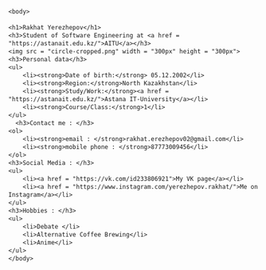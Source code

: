 
<html>
	<head>
	<meta charset = "UTF-8">
	<title>Personal page</title>
	</head>
	    
	<body>
	
	<h1>Rakhat Yerezhepov</h1>
	<h3>Student of Software Engineering at <a href = "https://astanait.edu.kz/">AITU</a></h3>
	<img src = "circle-cropped.png" width = "300px" height = "300px">
	<h3>Personal data</h3>
	<ul>
		<li><strong>Date of birth:</strong> 05.12.2002</li>
		<li><strong>Region:</strong>North Kazakhstan</li>
		<li><strong>Study/Work:</strong><a href = "https://astanait.edu.kz/">Astana IT-University</a></li>
		<li><strong>Course/Class:</strong>1</li>
	</ul>
	  <h3>Contact me : </h3>
	<ol>
		<li><strong>email : </strong>rakhat.erezhepov02@gmail.com</li>
		<li><strong>mobile phone : </strong>87773009456</li>
	</ol>
	<h3>Social Media : </h3>
	<ul>
		<li><a href = "https://vk.com/id233806921">My VK page</a></li>
		<li><a href = "https://www.instagram.com/yerezhepov.rakhat/">Me on Instagram</a></li>
	</ul>
	<h3>Hobbies : </h3>
	<ul>
		<li>Debate </li>
		<li>Alternative Coffee Brewing</li>
		<li>Anime</li>
	</ul>
	</body>
</html>
